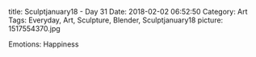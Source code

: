 title: Sculptjanuary18 - Day 31
Date: 2018-02-02 06:52:50
Category: Art
Tags: Everyday, Art, Sculpture, Blender, Sculptjanuary18
picture: 1517554370.jpg

Emotions: Happiness
